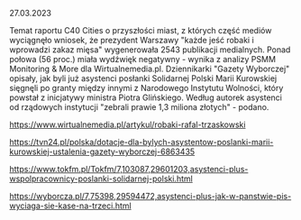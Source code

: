27.03.2023

Temat raportu C40 Cities o przyszłości miast, z których część mediów wyciągnęło wniosek, że prezydent Warszawy "każde jeść robaki i wprowadzi zakaz mięsa" wygenerowała 2543 publikacji medialnych. Ponad połowa (56 proc.) miała wydźwięk negatywny - wynika z analizy PSMM Monitoring & More dla Wirtualnemedia.pl. Dziennikarki "Gazety Wyborczej" opisały, jak byli już asystenci posłanki Solidarnej Polski Marii Kurowskiej sięgnęli po granty między innymi z Narodowego Instytutu Wolności, który powstał z inicjatywy ministra Piotra Glińskiego. Według autorek asystenci od rządowych instytucji "zebrali prawie 1,3 miliona złotych" - podano.

https://www.wirtualnemedia.pl/artykul/robaki-rafal-trzaskowski

https://tvn24.pl/polska/dotacje-dla-bylych-asystentow-poslanki-marii-kurowskiej-ustalenia-gazety-wyborczej-6863435

https://www.tokfm.pl/Tokfm/7,103087,29601203,asystenci-plus-wspolpracownicy-poslanki-solidarnej-polski.html

https://wyborcza.pl/7,75398,29594472,asystenci-plus-jak-w-panstwie-pis-wyciaga-sie-kase-na-trzeci.html